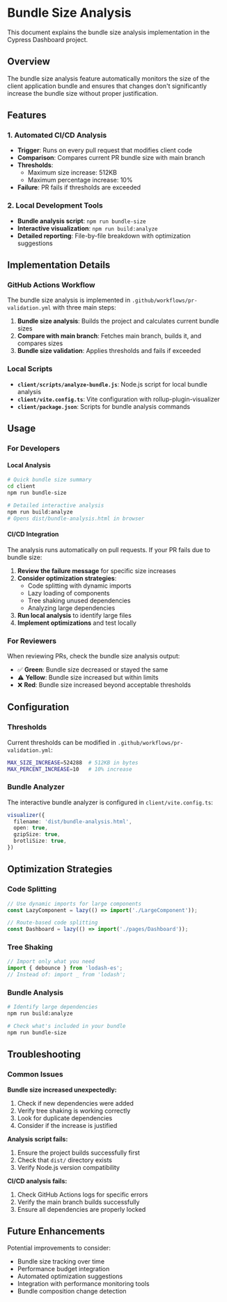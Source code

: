 # Bundle Size Analysis

This document explains the bundle size analysis implementation in the Cypress Dashboard project.

## Overview

The bundle size analysis feature automatically monitors the size of the client application bundle and ensures that changes don't significantly increase the bundle size without proper justification.

## Features

### 1. Automated CI/CD Analysis
- **Trigger**: Runs on every pull request that modifies client code
- **Comparison**: Compares current PR bundle size with main branch
- **Thresholds**: 
  - Maximum size increase: 512KB
  - Maximum percentage increase: 10%
- **Failure**: PR fails if thresholds are exceeded

### 2. Local Development Tools
- **Bundle analysis script**: `npm run bundle-size`
- **Interactive visualization**: `npm run build:analyze`
- **Detailed reporting**: File-by-file breakdown with optimization suggestions

## Implementation Details

### GitHub Actions Workflow
The bundle size analysis is implemented in `.github/workflows/pr-validation.yml` with three main steps:

1. **Bundle size analysis**: Builds the project and calculates current bundle sizes
2. **Compare with main branch**: Fetches main branch, builds it, and compares sizes
3. **Bundle size validation**: Applies thresholds and fails if exceeded

### Local Scripts
- **`client/scripts/analyze-bundle.js`**: Node.js script for local bundle analysis
- **`client/vite.config.ts`**: Vite configuration with rollup-plugin-visualizer
- **`client/package.json`**: Scripts for bundle analysis commands

## Usage

### For Developers

#### Local Analysis
```bash
# Quick bundle size summary
cd client
npm run bundle-size

# Detailed interactive analysis
npm run build:analyze
# Opens dist/bundle-analysis.html in browser
```

#### CI/CD Integration
The analysis runs automatically on pull requests. If your PR fails due to bundle size:

1. **Review the failure message** for specific size increases
2. **Consider optimization strategies**:
   - Code splitting with dynamic imports
   - Lazy loading of components
   - Tree shaking unused dependencies
   - Analyzing large dependencies
3. **Run local analysis** to identify large files
4. **Implement optimizations** and test locally

### For Reviewers

When reviewing PRs, check the bundle size analysis output:
- ✅ **Green**: Bundle size decreased or stayed the same
- ⚠️ **Yellow**: Bundle size increased but within limits
- ❌ **Red**: Bundle size increased beyond acceptable thresholds

## Configuration

### Thresholds
Current thresholds can be modified in `.github/workflows/pr-validation.yml`:

```bash
MAX_SIZE_INCREASE=524288  # 512KB in bytes
MAX_PERCENT_INCREASE=10   # 10% increase
```

### Bundle Analyzer
The interactive bundle analyzer is configured in `client/vite.config.ts`:

```typescript
visualizer({
  filename: 'dist/bundle-analysis.html',
  open: true,
  gzipSize: true,
  brotliSize: true,
})
```

## Optimization Strategies

### Code Splitting
```typescript
// Use dynamic imports for large components
const LazyComponent = lazy(() => import('./LargeComponent'));

// Route-based code splitting
const Dashboard = lazy(() => import('./pages/Dashboard'));
```

### Tree Shaking
```typescript
// Import only what you need
import { debounce } from 'lodash-es';
// Instead of: import _ from 'lodash';
```

### Bundle Analysis
```bash
# Identify large dependencies
npm run build:analyze

# Check what's included in your bundle
npm run bundle-size
```

## Troubleshooting

### Common Issues

**Bundle size increased unexpectedly:**
1. Check if new dependencies were added
2. Verify tree shaking is working correctly
3. Look for duplicate dependencies
4. Consider if the increase is justified

**Analysis script fails:**
1. Ensure the project builds successfully first
2. Check that `dist/` directory exists
3. Verify Node.js version compatibility

**CI/CD analysis fails:**
1. Check GitHub Actions logs for specific errors
2. Verify the main branch builds successfully
3. Ensure all dependencies are properly locked

## Future Enhancements

Potential improvements to consider:
- Bundle size tracking over time
- Performance budget integration
- Automated optimization suggestions
- Integration with performance monitoring tools
- Bundle composition change detection
